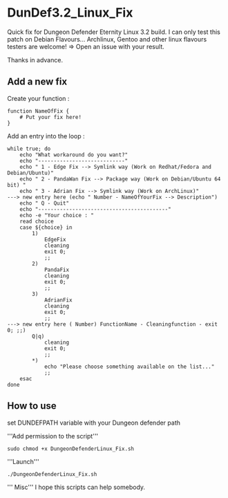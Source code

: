 DunDef3.2_Linux_Fix
===================
Quick fix for Dungeon Defender Eternity Linux 3.2 build. I can only test this patch on Debian Flavours... 
Archlinux, Gentoo and other linux flavours testers are welcome! => Open an issue with your result.

Thanks in advance.

## Add a new fix 
Create your function :
```
function NameOfFix {
    # Put your fix here!
}
```

Add an entry into the loop :
```
while true; do
    echo "What workaround do you want?"
    echo "----------------------------"
    echo " 1 - Edge Fix --> Symlink way (Work on Redhat/Fedora and Debian/Ubuntu)"
    echo " 2 - PandaWan Fix --> Package way (Work on Debian/Ubuntu 64 bit) "
    echo " 3 - Adrian Fix --> Symlink way (Work on ArchLinux)"
---> new entry here (echo " Number - NameOfYourFix --> Description")
    echo " Q - Quit"
    echo "------------------------------------------"
    echo -e "Your choice : "
    read choice
    case ${choice} in
        1)
            EdgeFix
            cleaning
            exit 0;
            ;;
        2)
            PandaFix
            cleaning
            exit 0;
            ;;
        3)
            AdrianFix
            cleaning
            exit 0;
            ;;
---> new entry here ( Number) FunctionName - Cleaningfunction - exit 0; ;;)
        Q|q)
            cleaning
            exit 0;
            ;;
        *)
            echo "Please choose something available on the list..."
            ;;
    esac
done
```

## How to use
set DUNDEFPATH variable with your Dungeon defender path

'''Add permission to the script'''
```
sudo chmod +x DungeonDefenderLinux_Fix.sh
```

'''Launch'''
```
./DungeonDefenderLinux_Fix.sh
```

''' Misc'''
I hope this scripts can help somebody.
